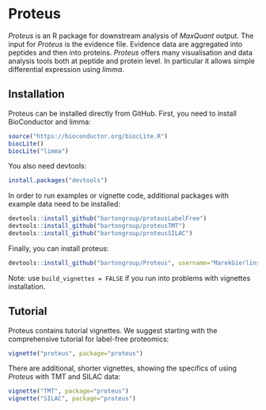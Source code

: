 # Proteus

*Proteus* is an R package for downstream analysis of *MaxQuant* output. The input for *Proteus* is the evidence file. Evidence data are aggregated into peptides and then into proteins. *Proteus* offers many visualisation and data analysis tools both at peptide and protein level. In particular it allows simple differential expression using *limma*.

## Installation

Proteus can be installed directly from GitHub. First, you need to install BioConductor and limma:

```r
source("https://bioconductor.org/biocLite.R")
biocLite()
biocLite("limma")
```

You also need devtools:

```r
install.packages("devtools")
```

In order to run examples or vignette code, additional packages with example data need to be installed:

```r
devtools::install_github("bartongroup/proteusLabelFree")
devtools::install_github("bartongroup/proteusTMT")
devtools::install_github("bartongroup/proteusSILAC")
```

Finally, you can install proteus:

```r
devtools::install_github("bartongroup/Proteus", username="MarekGierlinski", auth_token = "7f457d5e442ac05d675c8de77ac6c7bea696d32e", build_vignettes = TRUE)
```

Note: use `build_vignettes = FALSE` if you run into problems with vignettes installation.

## Tutorial

Proteus contains tutorial vignettes. We suggest starting with the comprehensive tutorial for label-free proteomics:

```r
vignette("proteus", package="proteus")
```

There are additional, shorter vignettes, showing the specifics of using *Proteus* with TMT and SILAC data:

```r
vignette("TMT", package="proteus")
vignette("SILAC", package="proteus")
```
